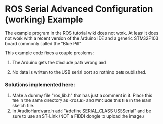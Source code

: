 # ROS Serial Advanced Configuration (working) Example

The example program in the ROS tutorial wiki does not work.  At least it does not work with a recent version of the Arduino IDE and a generic STM32F103 board commonly called the "Blue Pill"

This example code fixes a couple problems:

1. The Arduino gets the #include path wrong and

2. No data is written to the USB serial port so nothing gets published.

### Solutions implemented here:
1. Make a dummy file "ros_lib.h" that has just a comment in it.  Place this file in the same directory as <ros.h> and #include this file in the main sketch file.
2. In ArudioHardware.h add "#define SERIAL_CLASS USBSerial" and be sure to use an ST-Link (NOT a FIDDI dongle to upload the image.)

